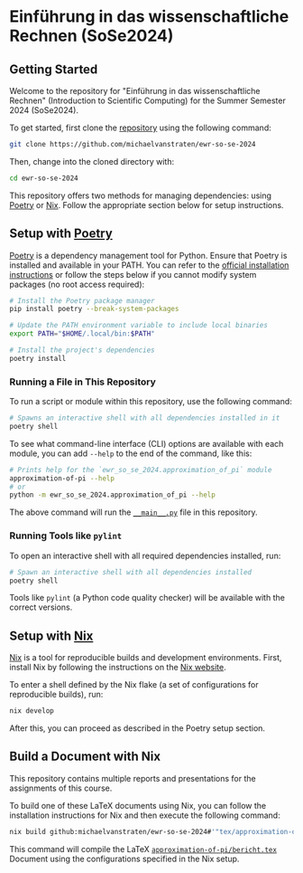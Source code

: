 # Einführung in das wissenschaftliche Rechnen (SoSe2024)

## Getting Started

Welcome to the repository for "Einführung in das wissenschaftliche Rechnen"
(Introduction to Scientific Computing) for the Summer Semester 2024 (SoSe2024).

To get started, first clone the
[repository](https://github.com/michaelvanstraten/ewr-so-se-2024) using the
following command:

```sh
git clone https://github.com/michaelvanstraten/ewr-so-se-2024
```

Then, change into the cloned directory with:

```sh
cd ewr-so-se-2024
```

This repository offers two methods for managing dependencies: using
[Poetry](https://python-poetry.org/) or [Nix](https://nixos.org/). Follow the
appropriate section below for setup instructions.

## Setup with [Poetry](https://python-poetry.org/)

[Poetry](https://python-poetry.org/) is a dependency management tool for Python.
Ensure that Poetry is installed and available in your PATH. You can refer to the
[official installation instructions](https://python-poetry.org/docs/#installation)
or follow the steps below if you cannot modify system packages (no root access
required):

```sh
# Install the Poetry package manager
pip install poetry --break-system-packages

# Update the PATH environment variable to include local binaries
export PATH="$HOME/.local/bin:$PATH"

# Install the project's dependencies
poetry install
```

### Running a File in This Repository

To run a script or module within this repository, use the following command:

```sh
# Spawns an interactive shell with all dependencies installed in it
poetry shell
```

To see what command-line interface (CLI) options are available with each module,
you can add `--help` to the end of the command, like this:

```sh
# Prints help for the `ewr_so_se_2024.approximation_of_pi` module
approximation-of-pi --help
# or
python -m ewr_so_se_2024.approximation_of_pi --help
```

The above command will run the
[`__main__.py`](./ewr_so_se_2024/approximation_of_pi/__main__.py) file in this
repository.

### Running Tools like `pylint`

To open an interactive shell with all required dependencies installed, run:

```sh
# Spawn an interactive shell with all dependencies installed
poetry shell
```

Tools like `pylint` (a Python code quality checker) will be available with the
correct versions.

## Setup with [Nix](https://nixos.org/)

[Nix](https://nixos.org/) is a tool for reproducible builds and development
environments. First, install Nix by following the instructions on the
[Nix website](https://nixos.org/download/#download-nix).

To enter a shell defined by the Nix flake (a set of configurations for
reproducible builds), run:

```sh
nix develop
```

After this, you can proceed as described in the Poetry setup section.

## Build a Document with Nix

This repository contains multiple reports and presentations for the assignments
of this course.

To build one of these LaTeX documents using Nix, you can follow the installation
instructions for Nix and then execute the following command:

```sh
nix build github:michaelvanstraten/ewr-so-se-2024#'"tex/approximation-of-pi/bericht.tex"'
```

This command will compile the LaTeX
[`approximation-of-pi/bericht.tex`](./tex/approximation-of-pi/bericht.tex)
Document using the configurations specified in the Nix setup.
